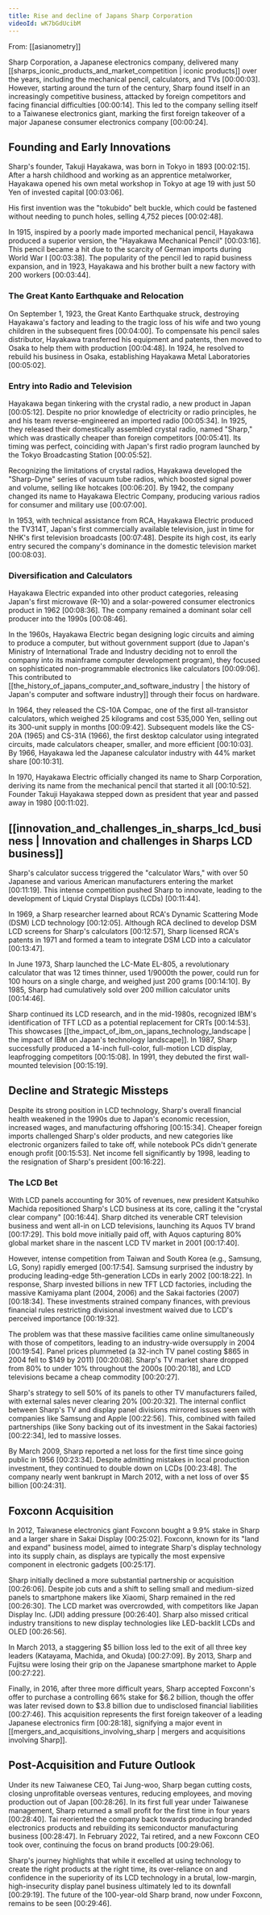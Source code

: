 ```yaml
---
title: Rise and decline of Japans Sharp Corporation
videoId: wK7bGdUcibM
---
```


From: [[asianometry]] <br/> 

Sharp Corporation, a Japanese electronics company, delivered many [[sharps_iconic_products_and_market_competition | iconic products]] over the years, including the mechanical pencil, calculators, and TVs <a class="yt-timestamp" data-t="00:00:03">[00:00:03]</a>. However, starting around the turn of the century, Sharp found itself in an increasingly competitive business, attacked by foreign competitors and facing financial difficulties <a class="yt-timestamp" data-t="00:00:14">[00:00:14]</a>. This led to the company selling itself to a Taiwanese electronics giant, marking the first foreign takeover of a major Japanese consumer electronics company <a class="yt-timestamp" data-t="00:00:24">[00:00:24]</a>.

## Founding and Early Innovations

Sharp's founder, Takuji Hayakawa, was born in Tokyo in 1893 <a class="yt-timestamp" data-t="00:02:15">[00:02:15]</a>. After a harsh childhood and working as an apprentice metalworker, Hayakawa opened his own metal workshop in Tokyo at age 19 with just 50 Yen of invested capital <a class="yt-timestamp" data-t="00:03:06">[00:03:06]</a>.

His first invention was the "tokubido" belt buckle, which could be fastened without needing to punch holes, selling 4,752 pieces <a class="yt-timestamp" data-t="00:02:48">[00:02:48]</a>.

In 1915, inspired by a poorly made imported mechanical pencil, Hayakawa produced a superior version, the "Hayakawa Mechanical Pencil" <a class="yt-timestamp" data-t="00:03:16">[00:03:16]</a>. This pencil became a hit due to the scarcity of German imports during World War I <a class="yt-timestamp" data-t="00:03:38">[00:03:38]</a>. The popularity of the pencil led to rapid business expansion, and in 1923, Hayakawa and his brother built a new factory with 200 workers <a class="yt-timestamp" data-t="00:03:44">[00:03:44]</a>.

### The Great Kanto Earthquake and Relocation

On September 1, 1923, the Great Kanto Earthquake struck, destroying Hayakawa's factory and leading to the tragic loss of his wife and two young children in the subsequent fires <a class="yt-timestamp" data-t="00:04:00">[00:04:00]</a>. To compensate his pencil sales distributor, Hayakawa transferred his equipment and patents, then moved to Osaka to help them with production <a class="yt-timestamp" data-t="00:04:48">[00:04:48]</a>. In 1924, he resolved to rebuild his business in Osaka, establishing Hayakawa Metal Laboratories <a class="yt-timestamp" data-t="00:05:02">[00:05:02]</a>.

### Entry into Radio and Television

Hayakawa began tinkering with the crystal radio, a new product in Japan <a class="yt-timestamp" data-t="00:05:12">[00:05:12]</a>. Despite no prior knowledge of electricity or radio principles, he and his team reverse-engineered an imported radio <a class="yt-timestamp" data-t="00:05:34">[00:05:34]</a>. In 1925, they released their domestically assembled crystal radio, named "Sharp," which was drastically cheaper than foreign competitors <a class="yt-timestamp" data-t="00:05:41">[00:05:41]</a>. Its timing was perfect, coinciding with Japan's first radio program launched by the Tokyo Broadcasting Station <a class="yt-timestamp" data-t="00:05:52">[00:05:52]</a>.

Recognizing the limitations of crystal radios, Hayakawa developed the "Sharp-Dyne" series of vacuum tube radios, which boosted signal power and volume, selling like hotcakes <a class="yt-timestamp" data-t="00:06:20">[00:06:20]</a>. By 1942, the company changed its name to Hayakawa Electric Company, producing various radios for consumer and military use <a class="yt-timestamp" data-t="00:07:00">[00:07:00]</a>.

In 1953, with technical assistance from RCA, Hayakawa Electric produced the TV314T, Japan's first commercially available television, just in time for NHK's first television broadcasts <a class="yt-timestamp" data-t="00:07:48">[00:07:48]</a>. Despite its high cost, its early entry secured the company's dominance in the domestic television market <a class="yt-timestamp" data-t="00:08:03">[00:08:03]</a>.

### Diversification and Calculators

Hayakawa Electric expanded into other product categories, releasing Japan's first microwave (R-10) and a solar-powered consumer electronics product in 1962 <a class="yt-timestamp" data-t="00:08:36">[00:08:36]</a>. The company remained a dominant solar cell producer into the 1990s <a class="yt-timestamp" data-t="00:08:46">[00:08:46]</a>.

In the 1960s, Hayakawa Electric began designing logic circuits and aiming to produce a computer, but without government support (due to Japan's Ministry of International Trade and Industry deciding not to enroll the company into its mainframe computer development program), they focused on sophisticated non-programmable electronics like calculators <a class="yt-timestamp" data-t="00:09:06">[00:09:06]</a>. This contributed to [[the_history_of_japans_computer_and_software_industry | the history of Japan's computer and software industry]] through their focus on hardware.

In 1964, they released the CS-10A Compac, one of the first all-transistor calculators, which weighed 25 kilograms and cost 535,000 Yen, selling out its 300-unit supply in months <a class="yt-timestamp" data-t="00:09:42">[00:09:42]</a>. Subsequent models like the CS-20A (1965) and CS-31A (1966), the first desktop calculator using integrated circuits, made calculators cheaper, smaller, and more efficient <a class="yt-timestamp" data-t="00:10:03">[00:10:03]</a>. By 1966, Hayakawa led the Japanese calculator industry with 44% market share <a class="yt-timestamp" data-t="00:10:31">[00:10:31]</a>.

In 1970, Hayakawa Electric officially changed its name to Sharp Corporation, deriving its name from the mechanical pencil that started it all <a class="yt-timestamp" data-t="00:10:52">[00:10:52]</a>. Founder Takuji Hayakawa stepped down as president that year and passed away in 1980 <a class="yt-timestamp" data-t="00:11:02">[00:11:02]</a>.

## [[innovation_and_challenges_in_sharps_lcd_business | Innovation and challenges in Sharps LCD business]]

Sharp's calculator success triggered the "calculator Wars," with over 50 Japanese and various American manufacturers entering the market <a class="yt-timestamp" data-t="00:11:19">[00:11:19]</a>. This intense competition pushed Sharp to innovate, leading to the development of Liquid Crystal Displays (LCDs) <a class="yt-timestamp" data-t="00:11:44">[00:11:44]</a>.

In 1969, a Sharp researcher learned about RCA's Dynamic Scattering Mode (DSM) LCD technology <a class="yt-timestamp" data-t="00:12:05">[00:12:05]</a>. Although RCA declined to develop DSM LCD screens for Sharp's calculators <a class="yt-timestamp" data-t="00:12:57">[00:12:57]</a>, Sharp licensed RCA's patents in 1971 and formed a team to integrate DSM LCD into a calculator <a class="yt-timestamp" data-t="00:13:47">[00:13:47]</a>.

In June 1973, Sharp launched the LC-Mate EL-805, a revolutionary calculator that was 12 times thinner, used 1/9000th the power, could run for 100 hours on a single charge, and weighed just 200 grams <a class="yt-timestamp" data-t="00:14:10">[00:14:10]</a>. By 1985, Sharp had cumulatively sold over 200 million calculator units <a class="yt-timestamp" data-t="00:14:46">[00:14:46]</a>.

Sharp continued its LCD research, and in the mid-1980s, recognized IBM's identification of TFT LCD as a potential replacement for CRTs <a class="yt-timestamp" data-t="00:14:53">[00:14:53]</a>. This showcases [[the_impact_of_ibm_on_japans_technology_landscape | the impact of IBM on Japan's technology landscape]]. In 1987, Sharp successfully produced a 14-inch full-color, full-motion LCD display, leapfrogging competitors <a class="yt-timestamp" data-t="00:15:08">[00:15:08]</a>. In 1991, they debuted the first wall-mounted television <a class="yt-timestamp" data-t="00:15:19">[00:15:19]</a>.

## Decline and Strategic Missteps

Despite its strong position in LCD technology, Sharp's overall financial health weakened in the 1990s due to Japan's economic recession, increased wages, and manufacturing offshoring <a class="yt-timestamp" data-t="00:15:34">[00:15:34]</a>. Cheaper foreign imports challenged Sharp's older products, and new categories like electronic organizers failed to take off, while notebook PCs didn't generate enough profit <a class="yt-timestamp" data-t="00:15:53">[00:15:53]</a>. Net income fell significantly by 1998, leading to the resignation of Sharp's president <a class="yt-timestamp" data-t="00:16:22">[00:16:22]</a>.

### The LCD Bet

With LCD panels accounting for 30% of revenues, new president Katsuhiko Machida repositioned Sharp's LCD business at its core, calling it the "crystal clear company" <a class="yt-timestamp" data-t="00:16:44">[00:16:44]</a>. Sharp ditched its venerable CRT television business and went all-in on LCD televisions, launching its Aquos TV brand <a class="yt-timestamp" data-t="00:17:29">[00:17:29]</a>. This bold move initially paid off, with Aquos capturing 80% global market share in the nascent LCD TV market in 2001 <a class="yt-timestamp" data-t="00:17:40">[00:17:40]</a>.

However, intense competition from Taiwan and South Korea (e.g., Samsung, LG, Sony) rapidly emerged <a class="yt-timestamp" data-t="00:17:54">[00:17:54]</a>. Samsung surprised the industry by producing leading-edge 5th-generation LCDs in early 2002 <a class="yt-timestamp" data-t="00:18:22">[00:18:22]</a>. In response, Sharp invested billions in new TFT LCD factories, including the massive Kamiyama plant (2004, 2006) and the Sakai factories (2007) <a class="yt-timestamp" data-t="00:18:34">[00:18:34]</a>. These investments strained company finances, with previous financial rules restricting divisional investment waived due to LCD's perceived importance <a class="yt-timestamp" data-t="00:19:32">[00:19:32]</a>.

The problem was that these massive facilities came online simultaneously with those of competitors, leading to an industry-wide oversupply in 2004 <a class="yt-timestamp" data-t="00:19:54">[00:19:54]</a>. Panel prices plummeted (a 32-inch TV panel costing $865 in 2004 fell to $149 by 2011) <a class="yt-timestamp" data-t="00:20:08">[00:20:08]</a>. Sharp's TV market share dropped from 80% to under 10% throughout the 2000s <a class="yt-timestamp" data-t="00:20:18">[00:20:18]</a>, and LCD televisions became a cheap commodity <a class="yt-timestamp" data-t="00:20:27">[00:20:27]</a>.

Sharp's strategy to sell 50% of its panels to other TV manufacturers failed, with external sales never clearing 20% <a class="yt-timestamp" data-t="00:20:32">[00:20:32]</a>. The internal conflict between Sharp's TV and display panel divisions mirrored issues seen with companies like Samsung and Apple <a class="yt-timestamp" data-t="00:22:56">[00:22:56]</a>. This, combined with failed partnerships (like Sony backing out of its investment in the Sakai factories) <a class="yt-timestamp" data-t="00:22:34">[00:22:34]</a>, led to massive losses.

By March 2009, Sharp reported a net loss for the first time since going public in 1956 <a class="yt-timestamp" data-t="00:23:34">[00:23:34]</a>. Despite admitting mistakes in local production investment, they continued to double down on LCDs <a class="yt-timestamp" data-t="00:23:48">[00:23:48]</a>. The company nearly went bankrupt in March 2012, with a net loss of over $5 billion <a class="yt-timestamp" data-t="00:24:31">[00:24:31]</a>.

## Foxconn Acquisition

In 2012, Taiwanese electronics giant Foxconn bought a 9.9% stake in Sharp and a larger share in Sakai Display <a class="yt-timestamp" data-t="00:25:02">[00:25:02]</a>. Foxconn, known for its "land and expand" business model, aimed to integrate Sharp's display technology into its supply chain, as displays are typically the most expensive component in electronic gadgets <a class="yt-timestamp" data-t="00:25:17">[00:25:17]</a>.

Sharp initially declined a more substantial partnership or acquisition <a class="yt-timestamp" data-t="00:26:06">[00:26:06]</a>. Despite job cuts and a shift to selling small and medium-sized panels to smartphone makers like Xiaomi, Sharp remained in the red <a class="yt-timestamp" data-t="00:26:30">[00:26:30]</a>. The LCD market was overcrowded, with competitors like Japan Display Inc. (JDI) adding pressure <a class="yt-timestamp" data-t="00:26:40">[00:26:40]</a>. Sharp also missed critical industry transitions to new display technologies like LED-backlit LCDs and OLED <a class="yt-timestamp" data-t="00:26:56">[00:26:56]</a>.

In March 2013, a staggering $5 billion loss led to the exit of all three key leaders (Katayama, Machida, and Okuda) <a class="yt-timestamp" data-t="00:27:09">[00:27:09]</a>. By 2013, Sharp and Fujitsu were losing their grip on the Japanese smartphone market to Apple <a class="yt-timestamp" data-t="00:27:22">[00:27:22]</a>.

Finally, in 2016, after three more difficult years, Sharp accepted Foxconn's offer to purchase a controlling 66% stake for $6.2 billion, though the offer was later revised down to $3.8 billion due to undisclosed financial liabilities <a class="yt-timestamp" data-t="00:27:46">[00:27:46]</a>. This acquisition represents the first foreign takeover of a leading Japanese electronics firm <a class="yt-timestamp" data-t="00:28:18">[00:28:18]</a>, signifying a major event in [[mergers_and_acquisitions_involving_sharp | mergers and acquisitions involving Sharp]].

## Post-Acquisition and Future Outlook

Under its new Taiwanese CEO, Tai Jung-woo, Sharp began cutting costs, closing unprofitable overseas ventures, reducing employees, and moving production out of Japan <a class="yt-timestamp" data-t="00:28:26">[00:28:26]</a>. In its first full year under Taiwanese management, Sharp returned a small profit for the first time in four years <a class="yt-timestamp" data-t="00:28:40">[00:28:40]</a>. Tai reoriented the company back towards producing branded electronics products and rebuilding its semiconductor manufacturing business <a class="yt-timestamp" data-t="00:28:47">[00:28:47]</a>. In February 2022, Tai retired, and a new Foxconn CEO took over, continuing the focus on brand products <a class="yt-timestamp" data-t="00:29:06">[00:29:06]</a>.

Sharp's journey highlights that while it excelled at using technology to create the right products at the right time, its over-reliance on and confidence in the superiority of its LCD technology in a brutal, low-margin, high-insecurity display panel business ultimately led to its downfall <a class="yt-timestamp" data-t="00:29:19">[00:29:19]</a>. The future of the 100-year-old Sharp brand, now under Foxconn, remains to be seen <a class="yt-timestamp" data-t="00:29:46">[00:29:46]</a>.